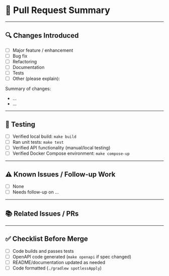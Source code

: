 # 📄 Pull Request Summary

<!-- Briefly describe what your PR does -->

---

## 🔍 Changes Introduced

- [ ] Major feature / enhancement
- [ ] Bug fix
- [ ] Refactoring
- [ ] Documentation
- [ ] Tests
- [ ] Other (please explain):

Summary of changes:
- ...
- ...

---

## 🧪 Testing

- [ ] Verified local build: `make build`
- [ ] Ran unit tests: `make test`
- [ ] Verified API functionality (manual/local testing)
- [ ] Verified Docker Compose environment: `make compose-up`

---

## ⚠️ Known Issues / Follow-up Work

- [ ] None
- [ ] Needs follow-up on ...

---

## 📚 Related Issues / PRs

<!-- Reference relevant issues or other PRs -->

---

## ✅ Checklist Before Merge

- [ ] Code builds and passes tests
- [ ] OpenAPI code generated (`make openapi` if spec changed)
- [ ] README/documentation updated as needed
- [ ] Code formatted (`./gradlew spotlessApply`)
